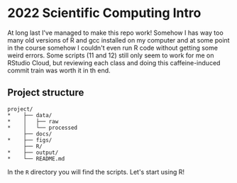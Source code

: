 # 2022 Scientific Computing Intro

At long last I've managed to make this repo work! Somehow I has way too many old versions of R and gcc installed on my computer and at some point in the course somehow I couldn't even run R code without getting some weird errors. Some scripts (11 and 12) still only seem to work for me on RStudio Cloud, but reviewing each class and doing this caffeine-induced commit train was worth it in th end.

## Project structure

```
project/
*    ├── data/
*    │   ├── raw
*    │   └── processed
     ├── docs/
*    ├── figs/
     ├── R/
*    ├── output/
*    └── README.md
```
In the `R` directory you will find the scripts. Let's start using R!
